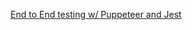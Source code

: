 [End to End testing w/ Puppeteer and Jest](https://blog.logrocket.com/end-to-end-testing-react-apps-with-puppeteer-and-jest-ce2f414b4fd7)
